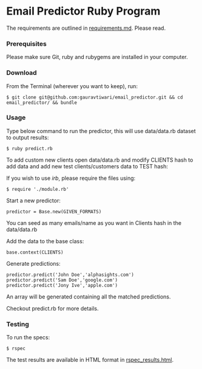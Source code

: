 Email Predictor Ruby Program
===========================

The requirements are outlined in [requirements.md](requirements.md). Please read.

### Prerequisites
Please make sure Git, ruby and rubygems are installed in your computer.

### Download
From the Terminal (wherever you want to keep), run:

```
$ git clone git@github.com:gauravtiwari/email_predictor.git && cd email_predictor/ && bundle
```
### Usage
Type below command to run the predictor, this will use data/data.rb dataset to output results:

```
$ ruby predict.rb
```
To add custom new clients open data/data.rb and modify CLIENTS hash to add data and add new test clients/customers data to TEST hash:

If you wish to use *irb*, please require the files using:

```
$ require './module.rb'
```
Start a new predictor:

```
predictor = Base.new(GIVEN_FORMATS)
```
You can seed as many emails/name as you want in Clients hash in the data/data.rb

Add the data to the base class:

```
base.context(CLIENTS)
```
Generate predictions:
```
predictor.predict('John Doe','alphasights.com')
predictor.predict('Sam Doe','google.com')
predictor.predict('Jony Ive','apple.com')
```

An array will be generated containing all the matched predictions.

Checkout predict.rb for more details.

### Testing
To run the specs:
```
$ rspec
```
The test results are available in HTML format in [rspec_results.html](rspec_results.html).
